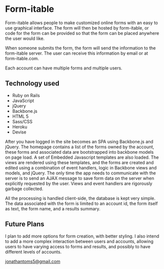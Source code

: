 # Form-itable #

Form-itable allows people to make customized online forms with an easy to use graphical interface.  The form will then be hosted by form-itable, or code for the form can be provided so that the form can be placed anywhere the user would like.

When someone submits the form, the form will send the information to the form-itable server.  The user can receive this information by email or at form-itable.com.

Each account can have multiple forms and multiple users.

## Technology used ##

- Ruby on Rails
- JavaScript
- jQuery
- Backbone.js
- HTML 5
- Sass/CSS
- Heroku
- Devise

After you have logged in the site becomes an SPA using Backbone.js and jQuery.  The homepage contains a list of the forms owned by the account, these forms and associated data are bootstrapped into backbone models on page load.  A set of Embedded Javascript templates are also loaded.  The views are rendered using these templates, and the forms are created and edited using a combination of event handlers, logic in Backbone views and models, and jQuery.  The only time the app needs to communicate with the server is to send an AJAX message to save form data on the server when explicitly requested by the user.  Views and event handlers are rigorously garbage collected.

All the processing is handled client-side, the database is kept very simple.  The data associated with the form is limited to an account id, the form itself as text, the form name, and a results summary.

## Future Plans ##

I plan to add more options for form creation, with better styling.  I also intend to add a more complex interaction between users and accounts, allowing users to have varying access to forms and results, and possibly to have different levels of accounts.

<jonathantoms5@gmail.com>